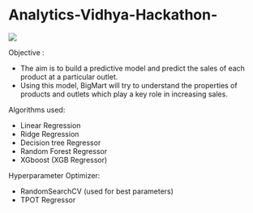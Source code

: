 # Analytics-Vidhya-Hackathon-

![](images/bignart1-thumbnail-1200x1200)

Objective : 
- The aim is to build a predictive model and predict the sales of each product at a particular outlet.
- Using this model, BigMart will try to understand the properties of products and outlets which play a key role in increasing sales.

Algorithms used:
- Linear Regression
- Ridge Regression
- Decision tree Regressor
- Random Forest Regressor
- XGboost (XGB Regressor)

Hyperparameter Optimizer:
- RandomSearchCV (used for best parameters)
- TPOT Regressor

